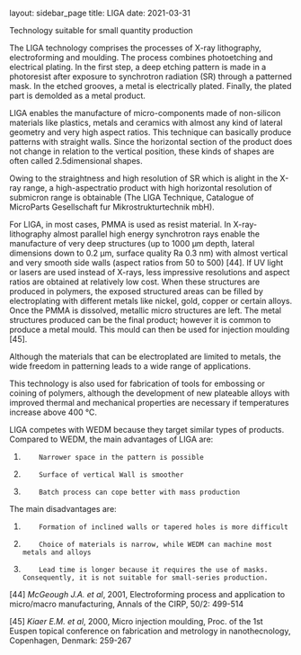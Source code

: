 layout: sidebar_page
title: LIGA
date: 2021-03-31

Technology suitable for small quantity production

The LIGA technology comprises the processes of X-ray lithography, electroforming and moulding. The process combines photoetching and electrical plating. In the first step, a deep etching pattern is made in a photoresist after exposure to synchrotron radiation (SR) through a patterned mask. In the etched grooves, a metal is electrically plated. Finally, the plated part is demolded as a metal product.

LIGA enables the manufacture of micro-components made of non-silicon materials like plastics, metals and ceramics with almost any kind of lateral geometry and very high aspect ratios. This technique can basically produce patterns with straight walls. Since the horizontal section of the product does not change in relation to the vertical position, these kinds of shapes are often called 2.5­dimensional shapes.

Owing to the straightness and high resolution of SR which is alight in the X-ray range, a high-aspect­ratio product with high horizontal resolution of submicron range is obtainable (The LIGA Technique, Catalogue of MicroParts Gesellschaft fur Mikrostrukturtechnik mbH).

For LIGA, in most cases, PMMA is used as resist material. In X-ray-lithography almost parallel high energy synchrotron rays enable the manufacture of very deep structures (up to 1000 µm depth, lateral dimensions down to 0.2 µm, surface quality Ra 0.3 nm) with almost vertical and very smooth side walls (aspect ratios from 50 to 500) [44]. If UV light or lasers are used instead of X-rays, less impressive resolutions and aspect ratios are obtained at relatively low cost. When these structures are produced in polymers, the exposed structured areas can be filled by electroplating with different metals like nickel, gold, copper or certain alloys. Once the PMMA is dissolved, metallic micro structures are left. The metal structures produced can be the final product; however it is common to produce a metal mould. This mould can then be used for injection moulding [45].

Although the materials that can be electroplated are limited to metals, the wide freedom in patterning leads to a wide range of applications.

This technology is also used for fabrication of tools for embossing or coining of polymers, although the development of new plateable alloys with improved thermal and mechanical properties are necessary if temperatures increase above 400 °C.

LIGA competes with WEDM because they target similar types of products. Compared to WEDM, the main advantages of LIGA are:

1.         Narrower space in the pattern is possible   
2.         Surface of vertical Wall is smoother  
3.         Batch process can cope better with mass production  

The main disadvantages are:

1.         Formation of inclined walls or tapered holes is more difficult  
2.         Choice of materials is narrow, while WEDM can machine most metals and alloys  
3.         Lead time is longer because it requires the use of masks. Consequently, it is not suitable for small-series production.  
  
[44] *McGeough J.A. et al*, 2001, Electroforming process and application to micro/macro
manufacturing, Annals of the CIRP, 50/2: 499-514  

[45] *Kiaer E.M. et al*, 2000, Micro injection moulding, Proc. of the 1st Euspen topical conference on fabrication and metrology in nanothecnology, Copenhagen, Denmark: 259-267